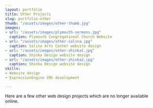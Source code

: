 ```yaml
---
layout: portfolio
title: Other Projects
slug: portfolio-other
thumb: "/assets/images/other-thumb.jpg"
images:
- url: "/assets/images/plymouth-sermons.jpg"
  caption: Plymouth Congregational Church Website
- url: "/assets/images/other-salina.jpg"
  caption: Salina Arts Center website design
- url: "/assets/images/other-shinka1.jpg"
  caption: Shinka Design website design
- url: "/assets/images/other-shinka2.jpg"
  caption: Shinka Design website design
skills:
- Website design
- ExpressionEngine CMS development

---
```

<p>Here are a few other web design projects which are no longer available online.</p>